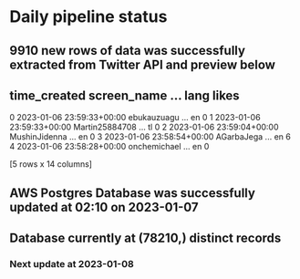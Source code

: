 # Daily pipeline status
## 9910 new rows of data was successfully extracted from Twitter API and preview below
##                time_created     screen_name  ... lang likes
0 2023-01-06 23:59:33+00:00     ebukauzuagu  ...   en     0
1 2023-01-06 23:59:33+00:00  Martin25884708  ...   tl     0
2 2023-01-06 23:59:04+00:00   MushinJidenna  ...   en     0
3 2023-01-06 23:58:54+00:00      AGarbaJega  ...   en     6
4 2023-01-06 23:58:28+00:00    onchemichael  ...   en     0

[5 rows x 14 columns]
## AWS Postgres Database was successfully updated at  02:10 on 2023-01-07
## Database currently at (78210,) distinct records
### Next update at 2023-01-08
